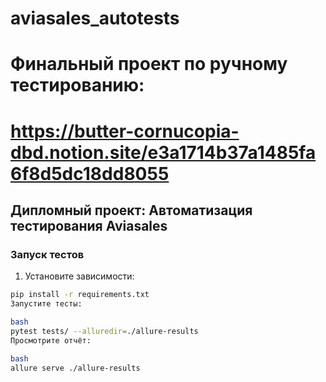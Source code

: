 # aviasales_autotests
# Финальный проект по ручному тестированию:
# https://butter-cornucopia-dbd.notion.site/e3a1714b37a1485fa6f8d5dc18dd8055

## Дипломный проект: Автоматизация тестирования Aviasales

### Запуск тестов
1. Установите зависимости:
```bash
pip install -r requirements.txt
Запустите тесты:

bash
pytest tests/ --alluredir=./allure-results
Просмотрите отчёт:

bash
allure serve ./allure-results
